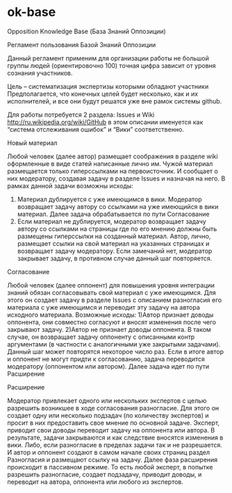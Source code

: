 ok-base
=======

Opposition Knowledge Base (База Знаний Оппозиции)

Регламент пользования Базой Знаний Оппозиции

Данный регламент применим для организации работы не большой группы людей (ориентировочно 100) точная цифра зависит от уровня сознания участников.

Цель – систематизация экспертизы которыми обладают участники
Предполагается, что конечных целей будет несколько, как и их исполнителей, и все они будут решатся уже вне рамок системы github.

Для работы потребуется 2 раздела: Issues и Wiki http://ru.wikipedia.org/wiki/GitHub в этом описании именуется как “система отслеживания ошибок” и “Вики” соответственно.

Новый материал

Любой человек (далее автор) размещает соображения в разделе wiki оформленные в виде статей написанные лично им. Чужой материал размещается только гиперссылками на первоисточник. И сообщает о них модератору, создавая задачу в разделе Issues и назначая на него. В рамках данной задачи возможны исходы:
1) Материал дублируется с уже имеющимся в вики. Модератор возвращает задачу автору со ссылками на уже имеющийся в вики материал. Далее задача обрабатывается по пути
Согласование
2) Если материал не дублируется, модератор возвращает задачу автору со ссылками на страницы где по его мнению должны быть размещены гиперссылки на созданный материал. Автор, лично, размещает ссылки на свой материал на указанных страницах и возвращает задачу модератору. Если замечаний нет, модератор закрывает задачу, в противном случае данный шаг повторяется.

Согласование

Любой человек (далее оппонент) для повышения уровня интеграции знаний обязан согласовывать свой материал с уже имеющимся. Для этого он создает задачу в разделе Issues с описанием разногласия его материала с уже имеющимся и переводит эту задачу на автора исходного материала. Возможные исходы:
1)Автор признает доводы оппонента, они совместно согласуют и вносят изменения после чего закрывают задачу.
2)Автор не признает доводы оппонента. В таком случае, он возвращает задачу оппоненту с описанными контр аргументами (в частности с аналогичными уже закрытыми задачами). Данный шаг может повторятся некоторое число раз. Если в итоге автор и оппонент не могут придти к согласованию, задача переводится модератору (оппонентом или автором). Далее задача идет по пути Расширение

Расширение

Модератор привлекает одного или нескольких экспертов с целью разрешить возникшее в ходе согласования разногласие. Для этого он создает одну или несколько подзадач (по количеству экспертов) и просит в них предоставить свое мнение по основной задаче. Эксперт, приводит свои доводы переводит задачу на оппонента или автора. В результате, задачи закрываются и как следствие вносятся изменения в вики. Либо, если разногласие в пределах задачи так и не разрешается. И автор и оппонент создают в самом начале своих страниц раздел Разногласия и размещают ссылку на задачу. Далее фаза расширения происходит в пассивном режиме. То есть любой эксперт, в попытке разрешить разногласие, создает подзадачу, приводит доводы, и переводит на автора, оппонента или любого из экспертов.
